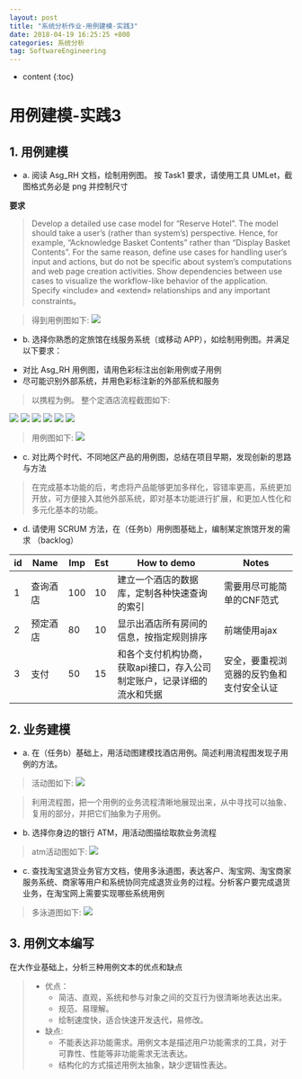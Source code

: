 ```yaml
---
layout: post
title: "系统分析作业-用例建模-实践3"
date: 2018-04-19 16:25:25 +800
categories: 系统分析
tag: SoftwareEngineering
---
```

* content
{:toc}



# 用例建模-实践3

## 1. 用例建模

* a. 阅读 Asg_RH 文档，绘制用例图。 按 Task1 要求，请使用工具 UMLet，截图格式务必是 png 并控制尺寸

**要求**
> Develop a detailed use case model for “Reserve Hotel”. The model should take a user’s (rather than system’s) perspective. Hence, for example, “Acknowledge Basket Contents” rather than “Display Basket Contents”. For the same reason, define use cases for handling user’s input and actions, but do not be specific about system’s computations and web page creation activities. Show dependencies between use cases to visualize the workflow-like behavior of the application. Specify «include» and «extend» relationships and any important constraints。


> 得到用例图如下:
![](/styles/imgs/UML/reserveHotel-usecase.png)

* b. 选择你熟悉的定旅馆在线服务系统（或移动 APP），如绘制用例图。并满足以下要求：
- 对比 Asg_RH 用例图，请用色彩标注出创新用例或子用例
- 尽可能识别外部系统，并用色彩标注新的外部系统和服务

> 以携程为例。
整个定酒店流程截图如下:

![](/styles/imgs/UML/xiecheng/search_s.png)
![](/styles/imgs/UML/xiecheng/search_ans.png)
![](/styles/imgs/UML/xiecheng/details.png)
![](/styles/imgs/UML/xiecheng/roomtype.png)
![](/styles/imgs/UML/xiecheng/payDetail.png)
![](/styles/imgs/UML/xiecheng/paytype.png)


> 用例图如下:
![](/styles/imgs/UML/xiecheng/usecase.png)

* c. 对比两个时代、不同地区产品的用例图，总结在项目早期，发现创新的思路与方法
> 在完成基本功能的后，考虑将产品能够更加多样化，容错率更高，系统更加开放，可方便接入其他外部系统，即对基本功能进行扩展，和更加人性化和多元化基本的功能。

* d. 请使用 SCRUM 方法，在（任务b）用例图基础上，编制某定旅馆开发的需求 （backlog）


| id  | Name     | Imp | Est | How to demo                                                             | Notes                                    |
| --- | -------- | --- | --- | ----------------------------------------------------------------------- | ---------------------------------------- |
| 1   | 查询酒店 | 100 | 10  | 建立一个酒店的数据库，定制各种快速查询的索引                            | 需要用尽可能简单的CNF范式                |
| 2   | 预定酒店 | 80  | 10  | 显示出酒店所有房间的信息，按指定规则排序                                | 前端使用ajax                             |
| 3   | 支付     | 50  | 15  | 和各个支付机构协商，获取api接口，存入公司制定账户，记录详细的流水和凭据 | 安全，要重视浏览器的反钓鱼和支付安全认证 |


## 2. 业务建模

* a. 在（任务b）基础上，用活动图建模找酒店用例。简述利用流程图发现子用例的方法。

> 活动图如下:
![](/styles/imgs/UML/xiecheng/acuml.png)

> 利用流程图，把一个用例的业务流程清晰地展现出来，从中寻找可以抽象、复用的部分，并把它们抽象为子用例。


* b. 选择你身边的银行 ATM，用活动图描绘取款业务流程
> atm活动图如下:
![](/styles/imgs/UML/atm-acuml.png)



* c. 查找淘宝退货业务官方文档，使用多泳道图，表达客户、淘宝网、淘宝商家服务系统、商家等用户和系统协同完成退货业务的过程。分析客户要完成退货业务，在淘宝网上需要实现哪些系统用例

> 多泳道图如下:
![](/styles/imgs/UML/mtsr-acuml.png)



## 3. 用例文本编写

在大作业基础上，分析三种用例文本的优点和缺点

> - 优点：
>     - 简洁、直观，系统和参与对象之间的交互行为很清晰地表达出来。
>     - 规范、易理解。
>     - 绘制速度快，适合快速开发迭代，易修改。
> - 缺点:
>     - 不能表达非功能需求。用例文本是描述用户功能需求的工具，对于可靠性、性能等非功能需求无法表达。
>     - 结构化的方式描述用例太抽象，缺少逻辑性表达。
